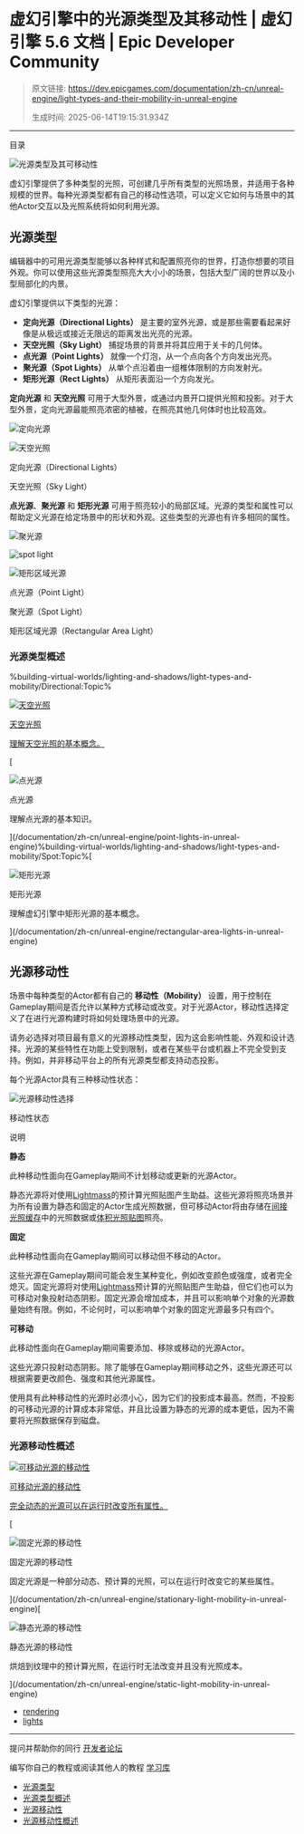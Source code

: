 # 虚幻引擎中的光源类型及其移动性 | 虚幻引擎 5.6 文档 | Epic Developer Community

> 原文链接: https://dev.epicgames.com/documentation/zh-cn/unreal-engine/light-types-and-their-mobility-in-unreal-engine
> 
> 生成时间: 2025-06-14T19:15:31.934Z

---

目录

![光源类型及其可移动性](https://dev.epicgames.com/community/api/documentation/image/ce38706e-9df5-4ce3-85f1-b675aa9f46d2?resizing_type=fill&width=1920&height=335)

虚幻引擎提供了多种类型的光照，可创建几乎所有类型的光照场景，并适用于各种规模的世界。每种光源类型都有自己的移动性选项，可以定义它如何与场景中的其他Actor交互以及光照系统将如何利用光源。

## 光源类型

编辑器中的可用光源类型能够以各种样式和配置照亮你的世界，打造你想要的项目外观。你可以使用这些光源类型照亮大大小小的场景，包括大型广阔的世界以及小型局部化的内景。

虚幻引擎提供以下类型的光源：

-   **定向光源（Directional Lights）** 是主要的室外光源，或是那些需要看起来好像是从极远或接近无限远的距离发出光亮的光源。
-   **天空光照（Sky Light）** 捕捉场景的背景并将其应用于关卡的几何体。
-   **点光源（Point Lights）** 就像一个灯泡，从一个点向各个方向发出光亮。
-   **聚光源（Spot Lights）** 从单个点沿着由一组椎体限制的方向发射光。
-   **矩形光源（Rect Lights）** 从矩形表面沿一个方向发光。

**定向光源** 和 **天空光照** 可用于大型外景，或通过内景开口提供光照和投影。对于大型外景，定向光源最能照亮浓密的植被，在照亮其他几何体时也比较高效。

![定向光源](https://d1iv7db44yhgxn.cloudfront.net/documentation/images/d44eed13-82d1-4da3-adb5-1b609650dd25/directional-light.png)

![天空光照](https://d1iv7db44yhgxn.cloudfront.net/documentation/images/c2ea8399-57d9-4c5e-bafd-44c06a5697ac/sky-light.png)

定向光源（Directional Lights）

天空光照（Sky Light）

**点光源**、**聚光源** 和 **矩形光源** 可用于照亮较小的局部区域。光源的类型和属性可以帮助定义光源在给定场景中的形状和外观。这些类型的光源也有许多相同的属性。

![聚光源](https://d1iv7db44yhgxn.cloudfront.net/documentation/images/9c02e55f-cbd7-416d-9c13-f26f98bec85a/point-light.png)

![spot light](https://d1iv7db44yhgxn.cloudfront.net/documentation/images/6913f932-1fe8-4194-ad66-6fec5a5e122d/spot-light.png)

![矩形区域光源](https://d1iv7db44yhgxn.cloudfront.net/documentation/images/1b1a986f-c544-44ca-947f-674c7aa337d0/rect-light.png)

点光源（Point Light）

聚光源（Spot Light）

矩形区域光源（Rectangular Area Light）

### 光源类型概述

%building-virtual-worlds/lighting-and-shadows/light-types-and-mobility/Directional:Topic%[](/documentation/zh-cn/unreal-engine/sky-lights-in-unreal-engine)

[![天空光照](https://d1iv7db44yhgxn.cloudfront.net/documentation/images/709256fb-8e2b-41d9-85e5-a7af0ae2d1db/skylight_topic.png)](/documentation/zh-cn/unreal-engine/sky-lights-in-unreal-engine)

[天空光照](/documentation/zh-cn/unreal-engine/sky-lights-in-unreal-engine)

[理解天空光照的基本概念。](/documentation/zh-cn/unreal-engine/sky-lights-in-unreal-engine)

[

![点光源](https://d1iv7db44yhgxn.cloudfront.net/documentation/images/3fbc3800-1e91-47fc-a869-c4313166f2c4/pointlight_topic.png)

点光源

理解点光源的基本知识。





](/documentation/zh-cn/unreal-engine/point-lights-in-unreal-engine)%building-virtual-worlds/lighting-and-shadows/light-types-and-mobility/Spot:Topic%[

![矩形光源](https://d1iv7db44yhgxn.cloudfront.net/documentation/images/e267c485-7f20-4d9e-827e-f26f903339ed/rectlight_topic.png)

矩形光源

理解虚幻引擎中矩形光源的基本概念。





](/documentation/zh-cn/unreal-engine/rectangular-area-lights-in-unreal-engine)

## 光源移动性

场景中每种类型的Actor都有自己的 **移动性（Mobility）** 设置，用于控制在Gameplay期间是否允许以某种方式移动或改变。对于光源Actor，移动性选择定义了在进行光源构建时将如何处理场景中的光源。

请务必选择对项目最有意义的光源移动性类型，因为这会影响性能、外观和设计选择。光源的某些特性在功能上受到限制，或者在某些平台或机器上不完全受到支持。例如，并非移动平台上的所有光源类型都支持动态投影。

每个光源Actor具有三种移动性状态：

![光源移动性选择](https://d1iv7db44yhgxn.cloudfront.net/documentation/images/097ec8b3-02d3-460c-be82-d23ce596b0e8/il_mobility.png)

移动性状态

说明

**静态**

此种移动性面向在Gameplay期间不计划移动或更新的光源Actor。

静态光源将对使用[Lightmass](/documentation/zh-cn/unreal-engine/global-illumination-in-unreal-engine)的预计算光照贴图产生助益。这些光源将照亮场景并为所有设置为静态和固定的Actor生成光照数据，但可移动Actor将由存储在[间接光照缓存](/documentation/zh-cn/unreal-engine/indirect-lighting-cache-in-unreal-engine)中的光照数据或[体积光照贴图](/documentation/zh-cn/unreal-engine/volumetric-lightmaps-in-unreal-engine)照亮。

**固定**

此种移动性面向在Gameplay期间可以移动但不移动的Actor。

这些光源在Gameplay期间可能会发生某种变化，例如改变颜色或强度，或者完全熄灭。固定光源将对使用[Lightmass](/documentation/zh-cn/unreal-engine/global-illumination-in-unreal-engine)预计算的光照贴图产生助益，但它们也可以为可移动对象投射动态阴影。固定光源会增加成本，并且可以影响单个对象的光源数量始终有限。例如，不论何时，可以影响单个对象的固定光源最多只有四个。

**可移动**

此移动性面向在Gameplay期间需要添加、移除或移动的光源Actor。

这些光源只投射动态阴影。除了能够在Gameplay期间移动之外，这些光源还可以根据需要更改颜色、强度和其他光源属性。

使用具有此种移动性的光源时必须小心，因为它们的投影成本最高。然而，不投影的可移动光源的计算成本非常低，并且比设置为静态的光源的成本更低，因为不需要将光照数据保存到磁盘。

### 光源移动性概述

[](/documentation/zh-cn/unreal-engine/movable-light-mobility-in-unreal-engine)

[![可移动光源的移动性](https://d1iv7db44yhgxn.cloudfront.net/documentation/images/be42c9fa-b47d-465d-82ee-bece2e576582/pl_topic.png)](/documentation/zh-cn/unreal-engine/movable-light-mobility-in-unreal-engine)

[可移动光源的移动性](/documentation/zh-cn/unreal-engine/movable-light-mobility-in-unreal-engine)

[完全动态的光源可以在运行时改变所有属性。](/documentation/zh-cn/unreal-engine/movable-light-mobility-in-unreal-engine)

[

![固定光源的移动性](https://d1iv7db44yhgxn.cloudfront.net/documentation/images/65a18bf2-e177-4bad-b63d-3a99d06eeb0f/stationarylights_topic.png)

固定光源的移动性

固定光源是一种部分动态、预计算的光照，可以在运行时改变它的某些属性。





](/documentation/zh-cn/unreal-engine/stationary-light-mobility-in-unreal-engine)[

![静态光源的移动性](https://d1iv7db44yhgxn.cloudfront.net/documentation/images/29f4506f-ce21-4300-980f-f79057436d2b/sl_topic.png)

静态光源的移动性

烘焙到纹理中的预计算光照，在运行时无法改变并且没有光照成本。





](/documentation/zh-cn/unreal-engine/static-light-mobility-in-unreal-engine)

-   [rendering](https://dev.epicgames.com/community/search?query=rendering)
-   [lights](https://dev.epicgames.com/community/search?query=lights)

* * *

提问并帮助你的同行 [开发者论坛](https://forums.unrealengine.com/categories?tag=unreal-engine)

编写你自己的教程或阅读其他人的教程 [学习库](https://dev.epicgames.com/community/unreal-engine/learning)

-   [光源类型](/documentation/zh-cn/unreal-engine/light-types-and-their-mobility-in-unreal-engine#%E5%85%89%E6%BA%90%E7%B1%BB%E5%9E%8B)
-   [光源类型概述](/documentation/zh-cn/unreal-engine/light-types-and-their-mobility-in-unreal-engine#%E5%85%89%E6%BA%90%E7%B1%BB%E5%9E%8B%E6%A6%82%E8%BF%B0)
-   [光源移动性](/documentation/zh-cn/unreal-engine/light-types-and-their-mobility-in-unreal-engine#%E5%85%89%E6%BA%90%E7%A7%BB%E5%8A%A8%E6%80%A7)
-   [光源移动性概述](/documentation/zh-cn/unreal-engine/light-types-and-their-mobility-in-unreal-engine#%E5%85%89%E6%BA%90%E7%A7%BB%E5%8A%A8%E6%80%A7%E6%A6%82%E8%BF%B0)
